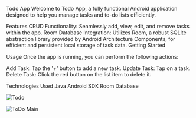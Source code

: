 Todo App
Welcome to Todo App, a fully functional Android application designed to help you manage tasks and to-do lists efficiently.

Features
CRUD Functionality: Seamlessly add, view, edit, and remove tasks within the app.
Room Database Integration: Utilizes Room, a robust SQLite abstraction library provided by Android Architecture Components, for efficient and persistent local storage of task data.
Getting Started

Usage
Once the app is running, you can perform the following actions:

Add Task: Tap the '+' button to add a new task.
Update Task: Tap on a task.
Delete Task: Click the red button on the list item to delete it.

Technologies Used
Java
Android SDK
Room Database

![Todo](https://github.com/fisa-07/Todo/assets/88451567/2b8a7f17-5d78-4b5a-95bc-918515d17121)


![ToDo Main](https://github.com/fisa-07/Todo/assets/88451567/eef97607-2e2f-4f03-9721-7a48d116af5a)


